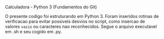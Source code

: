 Calculadora - Python 3 (Fundamentos do Git)

O presente codigo foi estruturando em Python 3.
Foram inseridos rotinas de verificacao para evitar possiveis desvios no script, como insercao de valores `vazio` ou caracteres nao reconhecidos.
Segue o arquivo executavel em .sh e seu cogido em .py.
